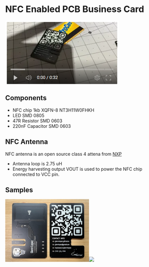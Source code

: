 # NFC Enabled PCB Business Card
[![GLENN LOPEZ PCB CARD](https://github.com/glennlopez/PCBusinessCard.EDA/blob/main/README/YouTube_Thumbnail.png)](https://youtu.be/cRTNIuY9tVg "Glenn Lopez PCB Card")

## Components
- NFC chip 1kb XQFN-8 NT3H11W0FHKH
- LED SMD 0805
- 47R Resistor SMD 0603
- 220nF Capacitor SMD 0603

## NFC Antenna

NFC antenna is an open source class 4 attena from [NXP](https://www.themobileknowledge.com/wp-content/uploads/2018/07/02-Webinar-slies-Antenna-design-for-NTAG-I2C-plus.pdf)
- Antenna loop is 2.75 uH
- Energy harvesting output VOUT is used to power the NFC chip connected to VCC pin.

## Samples
<img src="https://github.com/glennlopez/PCBusinessCard.EDA/blob/main/README/Photos/IMG_6034.jpg?raw=true" data-canonical-src="https://github.com/glennlopez/PCBusinessCard.EDA/blob/main/README/Photos/IMG_6034.jpg?raw=true" height="200"  /><img src="https://user-images.githubusercontent.com/3073676/212498082-4e5903aa-a640-4a2a-94f7-8c74bec80546.png" data-canonical-src="[https://github.com/glennlopez/PCBusinessCard.EDA/blob/main/README/Photos/IMG_6034.jpg?raw=true](https://user-images.githubusercontent.com/3073676/212498082-4e5903aa-a640-4a2a-94f7-8c74bec80546.png)" height="200"  />


